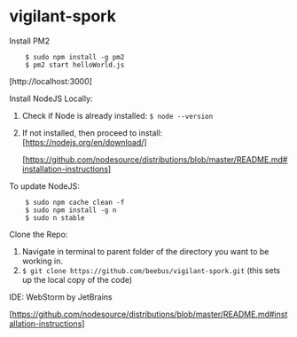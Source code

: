# vigilant-spork

Install PM2
```
	$ sudo npm install -g pm2
	$ pm2 start helloWorld.js
```
[http://localhost:3000]

Install NodeJS Locally:
1. Check if Node is already installed:
	`$ node --version`

2. If not installed, then proceed to install:
	[https://nodejs.org/en/download/]

	[https://github.com/nodesource/distributions/blob/master/README.md#installation-instructions]

To update NodeJS:
```
	$ sudo npm cache clean -f
	$ sudo npm install -g n
	$ sudo n stable
```

Clone the Repo:
1. Navigate in terminal to parent folder of the directory you want to be working in.
2. `$ git clone https://github.com/beebus/vigilant-spork.git`
		(this sets up the local copy of the code)

IDE: WebStorm by JetBrains


[https://github.com/nodesource/distributions/blob/master/README.md#installation-instructions]